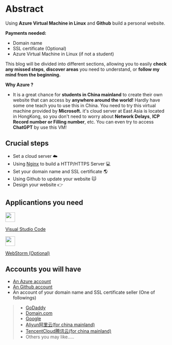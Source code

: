 # Abstract
Using **Azure Virtual Machine in Linux** and **Github** build a personal website. 

**Payments needed:**
* Domain name
* SSL certificate (Optional)
* Azure Virtual Machine in Linux (if not a student)

This blog will be divided into different sections, allowing you to easily **check any missed steps**, **discover areas** you need to understand, or **follow my mind from the beginning.**

**Why Azure ?**
* It is a great chance for **students in China mainland** to create their own website that can access by **anywhere around the world!** Hardly have some one teach you to use this in China. You need to try this virtual machine provided by **Microsoft.**  it's cloud server at East Asia is located in HongKong, so you don't need to worry about **Network Delays**, **ICP Record number or Filling number**, etc. You can even try to access **ChatGPT** by use this VM!

## Crucial steps
* Set a cloud server :cloud:
* Using [Nginx](https://nginx.org/en/) to build a HTTP/HTTPS Server :computer:
* Set your domain name and SSL certificate :earth_americas:
* Using Github to update your website :cat:
* Design your website :point_right:

## Applicantions you need
<img src="/image/visual-studio-code-1.svg" width="30" height="30">

[Visual Studio Code](https://code.visualstudio.com)

<img src="/image/webstorm-icon.svg" width="30" height="30">

[WebStorm (Optional)](https://www.jetbrains.com/webstorm/)


## Accounts you will have
* [An Azure account](https://azure.microsoft.com/en-us/)
* [An Github account](https://github.com)
* An account of your domain name  and SSL certificate seller (One of followings)
>* [GoDaddy](https://www.godaddy.com/offers/brand/new?isc=USGDYBIN1&msclkid=f5040b0d1b3a1a7f5ad36e218ede7387&utm_source=bing&utm_medium=cpc&utm_campaign=en-us_corp-core_sem_bh_b_x_aware-consider_x_pros_us_exact-stag_001&utm_term=godaddy&utm_content=%5Bgd%5D)
>* [Domain.com](https://www.domain.com)
>* [Google](https://domains.google)
>* [Aliyun阿里云(for china mainland)](https://cn.aliyun.com)
>* [TencentCloud腾讯云(for china mainland)](https://cloud.tencent.com)
>* Others you may like…..

